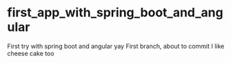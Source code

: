 # first_app_with_spring_boot_and_angular
First try with spring boot and angular yay
First branch, about to commit
I like cheese cake too
